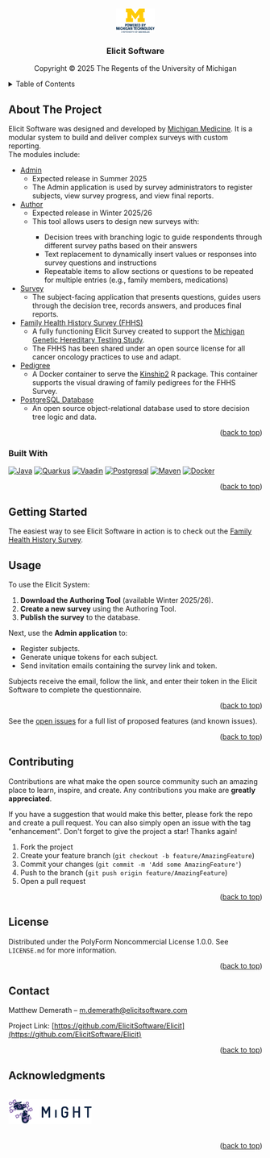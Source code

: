 <a id="readme-top"></a>

<!-- PROJECT SHIELDS -->
<!--
*** I'm using markdown "reference style" links for readability.
*** Reference links are enclosed in brackets [ ] instead of parentheses ( ).
*** See the bottom of this document for the declaration of the reference variables
*** for contributors-url, forks-url, etc. This is an optional, concise syntax you may use.
*** https://www.markdownguide.org/basic-syntax/#reference-style-links
-->
<!-- [![Contributors][contributors-shield]][contributors-url]
[![Forks][forks-shield]][forks-url]
[![Stargazers][stars-shield]][stars-url]
[![Issues][issues-shield]][issues-url]
[![project_license][license-shield]][https://polyformproject.org/licenses/noncommercial/1.0.0]
[![LinkedIn][linkedin-shield]][linkedin-url] -->

<!-- Powered by Michigan -->
<br />
<div align="center">
  <a href="https://innovationpartnerships.umich.edu/">
    <img src="images/stacked.png" alt="Logo" width="15%" >
  </a>
<h3 align="center">Elicit Software</h3>
  <p>Copyright © 2025 The Regents of the University of Michigan</p>
</div>
<!-- TABLE OF CONTENTS -->
<details>
  <summary>Table of Contents</summary>
  <ol>
    <li><a href="#built-with">Built With</a></li>
    <li><a href="#getting-started">Getting Started</a></li>
    <li><a href="#usage">Usage</a></li>
    <!-- <li><a href="#roadmap">Roadmap</a></li> -->
    <li><a href="#contributing">Contributing</a></li>
    <li><a href="#license">License</a></li>
    <li><a href="#contact">Contact</a></li>
    <li><a href="#acknowledgments">Acknowledgments</a></li>
  </ol>
</details>

<!-- ABOUT THE PROJECT -->
## About The Project
  <p align="left">
    Elicit Software was designed and developed by <a href="https://www.michiganmedicine.org/">Michigan Medicine</a>. It is a modular system to build and deliver complex surveys with custom reporting.<br/>
    The modules include:
    <ul>
    <li><a href="https://github.com/ElicitSoftware/Admin/">Admin</a><br/>
      <ul>
      <li>Expected release in Summer 2025</li>
      <li>The Admin application is used by survey administrators to register subjects, view survey progress, and view final reports.</li>
      </ul>
    </li>
    <li><a href="https://github.com/ElicitSoftware/Author/">Author</a><br/>
      <ul>
        <li>Expected release in Winter 2025/26</li>
        <li>This tool allows users to design new surveys with:</li>
        <ul>
          <li>Decision trees with branching logic to guide respondents through different survey paths based on their answers</li>
          <li>Text replacement to dynamically insert values or responses into survey questions and instructions</li>
          <li>Repeatable items to allow sections or questions to be repeated for multiple entries (e.g., family members, medications)</li>
        </ul>
      </ul>
    </li>
    <li><a href="https://github.com/ElicitSoftware/Survey/">Survey</a><br/>
      <ul>
        <li>The subject-facing application that presents questions, guides users through the decision tree, records answers, and produces final reports.</li>
      </ul>
    </li>
    <li><a href="https://github.com/ElicitSoftware/FHHS/">Family Health History Survey (FHHS)</a><br/>
      <ul>
       <li>A fully functioning Elicit Survey created to support the <a href="https://info.mightstudy.org/">Michigan Genetic Hereditary Testing Study</a>.</li>
       <li>The FHHS has been shared under an open source license for all cancer oncology practices to use and adapt.</li>
      </ul>
    </li>
    <li><a href="https://github.com/ElicitSoftware/Pedigree/">Pedigree</a><br/>
      <ul>
        <li>A Docker container to serve the <a href="https://cran.r-project.org/web/packages/kinship2/index.html">Kinship2</a> R package. This container supports the visual drawing of family pedigrees for the FHHS Survey.</li>
      </ul>
    </li>
    <li><a href="https://github.com/ElicitSoftware/Elicit/tree/main/postgresql/">PostgreSQL Database</a><br/>
      <ul>
        <li>An open source object-relational database used to store decision tree logic and data.</li>
      </ul>
    </li>
    </ul>
  </p>

<!-- [![Product Name Screen Shot][product-screenshot]](https://example.com)

Here's a blank template to get started. To avoid retyping too much info, do a search and replace with your text editor for the following: `github_username`, `repo_name`, `twitter_handle`, `linkedin_username`, `email_client`, `email`, `project_title`, `project_description`, `project_license`
 -->

<p align="right">(<a href="#readme-top">back to top</a>)</p>

### Built With

[![Java][Java]][Java-url]
[![Quarkus][Quarkus.io]][Quarkus-url]
[![Vaadin][Vaadin.com]][Vaadin-url]
[![Postgresql][Postgresql.com]][Postgresql-url]
[![Maven][Maven.org]][Maven-url]
[![Docker][Docker.com]][Docker-url]

<p align="right">(<a href="#readme-top">back to top</a>)</p>

<!-- GETTING STARTED -->
## Getting Started
The easiest way to see Elicit Software in action is to check out the <a href="https://github.com/ElicitSoftware/FHHS/">Family Health History Survey</a>.

<!-- USAGE EXAMPLES -->
## Usage
To use the Elicit System:

1. **Download the Authoring Tool** (available Winter 2025/26).
2. **Create a new survey** using the Authoring Tool.
3. **Publish the survey** to the database.

Next, use the **Admin application** to:

- Register subjects.
- Generate unique tokens for each subject.
- Send invitation emails containing the survey link and token.

Subjects receive the email, follow the link, and enter their token in the Elicit Software to complete the questionnaire.

<p align="right">(<a href="#readme-top">back to top</a>)</p>
<!-- ROADMAP
## Roadmap
- [ ] Feature 1
- [ ] Feature 2
- [ ] Feature 3
    - [ ] Nested Feature
 -->

See the [open issues](https://github.com/ElicitSoftware/Elicit/issues) for a full list of proposed features (and known issues).

<p align="right">(<a href="#readme-top">back to top</a>)</p>

<!-- CONTRIBUTING -->
## Contributing

Contributions are what make the open source community such an amazing place to learn, inspire, and create. Any contributions you make are **greatly appreciated**.

If you have a suggestion that would make this better, please fork the repo and create a pull request. You can also simply open an issue with the tag "enhancement".
Don't forget to give the project a star! Thanks again!

1. Fork the project
2. Create your feature branch (`git checkout -b feature/AmazingFeature`)
3. Commit your changes (`git commit -m 'Add some AmazingFeature'`)
4. Push to the branch (`git push origin feature/AmazingFeature`)
5. Open a pull request

<p align="right">(<a href="#readme-top">back to top</a>)</p>

<!-- ### Top contributors:

<a href="https://github.com/ElicitSoftware/Elicit/graphs/contributors">
  <img src="https://contrib.rocks/image?repo=ElicitSoftware/Elicit" alt="contrib.rocks image" />
</a> -->

<!-- LICENSE -->
## License

Distributed under the PolyForm Noncommercial License 1.0.0. See `LICENSE.md` for more information.

<p align="right">(<a href="#readme-top">back to top</a>)</p>

<!-- ## Journal Articles

<p>Stoffel, E. M. and J. M. Carethers (2020). <a href="https://www-annualreviews-org.proxy.lib.umich.edu/doi/10.1146/annurev-med-052318-101009?url_ver=Z39.88-2003&amp;rfr_id=ori%3Arid%3Acrossref.org&amp;rfr_dat=cr_pub++0pubmed">&#8220;Current Approaches to Germline Cancer Genetic Testing.&#8221;</a> Annu Rev Med <b>71</b>: 85-102.</p> -->

<!-- CONTACT -->
## Contact

Matthew Demerath – m.demerath@elicitsoftware.com

Project Link: [https://github.com/ElicitSoftware/Elicit](https://github.com/ElicitSoftware/Elicit)

<p align="right">(<a href="#readme-top">back to top</a>)</p>

<!-- ACKNOWLEDGMENTS -->
## Acknowledgments

<!-- <a href="https://www.michiganmedicine.org"><img src="images/Rogel-Cancer_Logo-Horizontal-CMYK.png" height="30"></a><br/> -->
<br/>
<a href="https://info.mightstudy.org"><img src="images/MiGHT-shortlogo.png" height="50"></a><br/>
<br/>

<p align="right">(<a href="#readme-top">back to top</a>)</p>

<!-- MARKDOWN LINKS & IMAGES -->
<!-- https://www.markdownguide.org/basic-syntax/#reference-style-links -->
[contributors-shield]: https://img.shields.io/github/contributors/ElicitSoftware/Elicit.svg?style=for-the-badge
[contributors-url]: https://github.com/ElicitSoftware/Elicit/graphs/contributors
[forks-shield]: https://img.shields.io/github/forks/ElicitSoftware/Elicit.svg?style=for-the-badge
[forks-url]: https://github.com/ElicitSoftware/Elicit/network/members
[stars-shield]: https://img.shields.io/github/stars/ElicitSoftware/Elicit.svg?style=for-the-badge
[stars-url]: https://github.com/ElicitSoftware/Elicit/stargazers
[issues-shield]: https://img.shields.io/github/issues/ElicitSoftware/Elicit.svg?style=for-the-badge
[issues-url]: https://github.com/ElicitSoftware/Elicit/issues
[license-shield]: https://img.shields.io/github/license/ElicitSoftware/Elicit.svg?style=for-the-badge
[license-url]: https://github.com/ElicitSoftware/Elicit/blob/master/LICENSE.txt
[linkedin-shield]: https://img.shields.io/badge/-LinkedIn-black.svg?style=for-the-badge&logo=linkedin&colorB=555
[linkedin-url]: https://linkedin.com/in/linkedin_username
[product-screenshot]: images/screenshot.png
[Quarkus.io]: https://img.shields.io/badge/quarkus-000000?style=for-the-badge&logo=quarkus&logoColor=white
[Quarkus-url]: https://quarkus.io/
[Vaadin.com]: https://img.shields.io/badge/Vaadin-20232A?style=for-the-badge&logo=vaadin&logoColor=61DAFB
[Vaadin-url]: https://vaadin.com/
[Postgresql.com]: https://img.shields.io/badge/postgresql-white?style=for-the-badge&logo=postgresql&logoColor=blue
[Postgresql-url]: https://postgresql.org/
[Docker.com]: https://img.shields.io/badge/docker-257bd6?style=for-the-badge&logo=docker&logoColor=white
[Docker-url]: https://docker.com
[Java]: https://img.shields.io/badge/Java-3a75b0?style=for-the-badge&logo=openjdk&logoColor=white
[Java-url]: https://dev.java/
[Maven.org]:https://img.shields.io/badge/MAVEN-000000?style=for-the-badge&logo=apachemaven&logoColor=blue
[Maven-url]: https://maven.apache.org/
